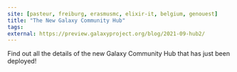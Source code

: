 ```yaml
---
site: [pasteur, freiburg, erasmusmc, elixir-it, belgium, genouest]
title: "The New Galaxy Community Hub"
tags: 
external: https://preview.galaxyproject.org/blog/2021-09-hub2/
---
```


Find out all the details of the new Galaxy Community Hub that has just been deployed!